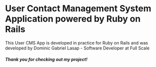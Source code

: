 <h1> User Contact Management System Application powered by Ruby on Rails </h1>
<p>
This User CMS App is developed in practice for Ruby on Rails
and was developed by Dominic Gabriel Lasap - Software Developer at Full Scale
</p>

<h5>
Thank you for checking out my project!
</h5>
